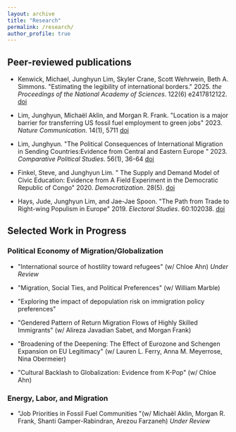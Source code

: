 ```yaml
---
layout: archive
title: "Research"
permalink: /research/
author_profile: true
---
```


## Peer-reviewed publications

- Kenwick, Michael, Junghyun Lim, Skyler Crane, Scott Wehrwein, Beth A. Simmons. &quot;Estimating the legibility of international borders.&quot; 2025. <i>the Proceedings of the National Academy of Sciences</i>. 122(6) e2417812122. [doi](https://doi.org/10.1073/pnas.2417812122)

- Lim, Junghyun, Michaël Aklin, and Morgan R. Frank. &quot;Location is a major barrier for transferring US fossil fuel employment to green jobs&quot; 2023. <i>Nature Communication</i>. 14(1), 5711 [doi](https://doi.org/10.1038/s41467-023-41133-9)

- Lim, Junghyun. &quot;The Political Consequences of International Migration in Sending Countries:Evidence from Central and Eastern Europe &quot; 2023. <i>Comparative Political Studies</i>. 56(1), 36-64 [doi](https://doi.org/10.1177/00104140221089646)

- Finkel, Steve, and Junghyun Lim. &quot; The Supply and Demand Model of Civic Education: Evidence from A Field Experiment in the Democratic Republic of Congo&quot; 2020. <i>Democratization</i>. 28(5). [doi](https://doi.org/10.1080/13510347.2020.1843156)

- Hays, Jude, Junghyun Lim, and Jae-Jae Spoon. &quot;The Path from Trade to Right-wing Populism in Europe&quot; 2019. <i>Electoral Studies</i>. 60:102038. [doi](https://doi.org/10.1016/j.electstud.2019.04.002)

## Selected Work in Progress

### Political Economy of Migration/Globalization


- &quot;International source of hostility toward refugees&quot; (w/ Chloe Ahn)  <i> Under Review</i>

- &quot;Migration, Social Ties, and Political Preferences&quot; (w/ William Marble) 

- &quot;Exploring the impact of depopulation risk on immigration policy preferences&quot;

- &quot;Gendered Pattern of Return Migration Flows of Highly Skilled Immigrants&quot; (w/ Alireza Javadian Sabet, and Morgan Frank)

- &quot;Broadening of the Deepening: The Effect of Eurozone and Schengen Expansion on EU Legitimacy&quot; (w/ Lauren L. Ferry, Anna M. Meyerrose, Nina Obermeier) 

- &quot;Cultural Backlash to Globalization: Evidence from K-Pop&quot; (w/ Chloe Ahn)


### Energy, Labor, and Migration

- &quot;Job Priorities in Fossil Fuel Communities &quot;(w/ Michaël Aklin, Morgan R. Frank, Shanti Gamper-Rabindran, Arezou Farzaneh) <i>Under Review</i>








